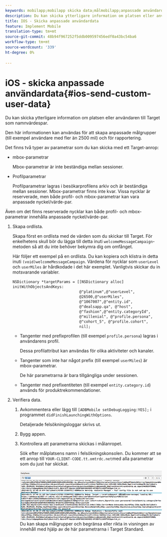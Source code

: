 ```yaml
---
keywords: mobilapp;mobilapp skicka data;målmobilapp;anpassade användardata för mobilapp;anpassade data för mobilapp
description: Du kan skicka ytterligare information om platsen eller användaren till Target som namnvärdespar.
title: IOS - Skicka anpassade användardata
feature: Implement Mobile
translation-type: tm+mt
source-git-commit: 48b94f967252f5ddb009597456edf0a43bc54ba6
workflow-type: tm+mt
source-wordcount: '339'
ht-degree: 0%

---
```



# iOS - skicka anpassade användardata{#ios-send-custom-user-data}

Du kan skicka ytterligare information om platsen eller användaren till Target som namnvärdespar.

Den här informationen kan användas för att skapa anpassade målgrupper (till exempel användare med fler än 2500 mil) och för rapportering.

Det finns två typer av parametrar som du kan skicka med ett Target-anrop:

* mbox-parametrar

   Mbox-parametrar är inte beständiga mellan sessioner.
* Profilparametrar

   Profilparametrar lagras i besökarprofilens arkiv och är beständiga mellan sessioner. Mbox-parametrar finns inte kvar. Vissa nycklar är reserverade, men både profil- och mbox-parametrar kan vara anpassade nyckel/värde-par.

Även om det finns reserverade nycklar kan både profil- och mbox-parametrar innehålla anpassade nyckel/värde-par.

1. Skapa ordlista.

   Skapa först en ordlista med de värden som du skickar till Target. För enkelhetens skull bör du lägga till detta inuti `welcomeMessageCampaign`-metoden så att du inte behöver bekymra dig om omfånget.

   Här följer ett exempel på en ordlista. Du kan kopiera och klistra in detta inuti `(void)welcomeMessageCampaign`. Värdena för nycklar som `userLevel` och `userMiles` är hårdkodade i det här exemplet. Vanligtvis skickar du in motsvarande variabler.

   ```
   NSDictionary *targetParams = [[NSDictionary alloc] initWithObjectsAndKeys: 
                                 @"platinum",@"userLevel", 
                                 @26500,@"userMiles", 
                                 @"1067007",@"entity.id", 
                                 @"dealsapp.qa", @"host", 
                                 @"fashion",@"entity.categoryId", 
                                 @"millenial", @"profile.persona", 
                                 @"cohort_5", @"profile.cohort", 
                                 nil];
   ```

   * Tangenter med prefixprofilen (till exempel `profile.persona`) lagras i användarens profil.

      Dessa profilattribut kan användas för olika aktiviteter och kanaler.

   * Tangenter som inte har något prefix (till exempel `userMiles`) är mbox-parametrar.

      De här parametrarna är bara tillgängliga under sessionen.

   * Tangenter med prefixentiteten (till exempel `entity.category.id`) används för produktrekommendationer.

1. Verifiera data.
   1. Avkommentera eller lägg till `[ADBMobile setDebugLogging:YES];` i programmet `didFinishLaunchingWithOptions`.

      Detaljerade felsökningsloggar skrivs ut.
   1. Bygg appen.
   1. Kontrollera att parametrarna skickas i målanropet.

      Sök efter målplatsens namn i felsökningskonsolen. Du kommer att se ett anrop till `YOUR-CLIENT-CODE.tt.omtrdc.net`med alla parametrar som du just har skickat.

      ![](assets/mobile-debug.png)
   Du kan skapa målgrupper och begränsa eller rikta in visningen av innehåll med hjälp av de här parametrarna i Target Standard.
